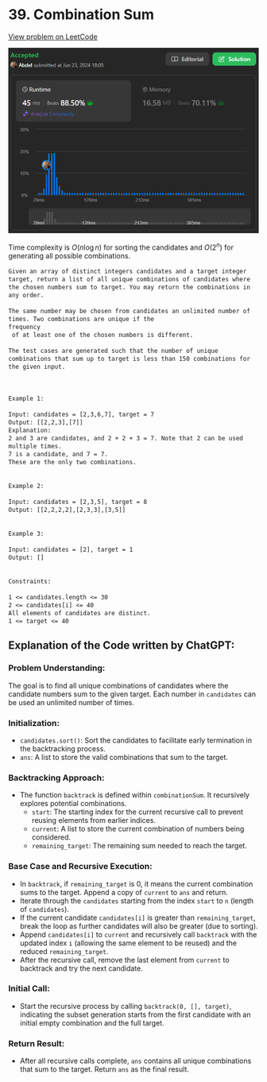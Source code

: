 # 39. Combination Sum

[View problem on LeetCode](https://leetcode.com/problems/combination-sum/)

![Submission](image.png)

Time complexity is $O(n \log n)$ for sorting the candidates and $O(2^n)$ for generating all possible combinations.

```
Given an array of distinct integers candidates and a target integer target, return a list of all unique combinations of candidates where the chosen numbers sum to target. You may return the combinations in any order.

The same number may be chosen from candidates an unlimited number of times. Two combinations are unique if the
frequency
 of at least one of the chosen numbers is different.

The test cases are generated such that the number of unique combinations that sum up to target is less than 150 combinations for the given input.



Example 1:

Input: candidates = [2,3,6,7], target = 7
Output: [[2,2,3],[7]]
Explanation:
2 and 3 are candidates, and 2 + 2 + 3 = 7. Note that 2 can be used multiple times.
7 is a candidate, and 7 = 7.
These are the only two combinations.


Example 2:

Input: candidates = [2,3,5], target = 8
Output: [[2,2,2,2],[2,3,3],[3,5]]


Example 3:

Input: candidates = [2], target = 1
Output: []


Constraints:

1 <= candidates.length <= 30
2 <= candidates[i] <= 40
All elements of candidates are distinct.
1 <= target <= 40
```

## Explanation of the Code written by ChatGPT:

### Problem Understanding:

The goal is to find all unique combinations of candidates where the candidate numbers sum to the given target. Each number in `candidates` can be used an unlimited number of times.

### Initialization:

- `candidates.sort()`: Sort the candidates to facilitate early termination in the backtracking process.
- `ans`: A list to store the valid combinations that sum to the target.

### Backtracking Approach:

- The function `backtrack` is defined within `combinationSum`. It recursively explores potential combinations.
  - `start`: The starting index for the current recursive call to prevent reusing elements from earlier indices.
  - `current`: A list to store the current combination of numbers being considered.
  - `remaining_target`: The remaining sum needed to reach the target.

### Base Case and Recursive Execution:

- In `backtrack`, if `remaining_target` is 0, it means the current combination sums to the target. Append a copy of `current` to `ans` and return.
- Iterate through the `candidates` starting from the index `start` to `n` (length of `candidates`).
- If the current candidate `candidates[i]` is greater than `remaining_target`, break the loop as further candidates will also be greater (due to sorting).
- Append `candidates[i]` to `current` and recursively call `backtrack` with the updated index `i` (allowing the same element to be reused) and the reduced `remaining_target`.
- After the recursive call, remove the last element from `current` to backtrack and try the next candidate.

### Initial Call:

- Start the recursive process by calling `backtrack(0, [], target)`, indicating the subset generation starts from the first candidate with an initial empty combination and the full target.

### Return Result:

- After all recursive calls complete, `ans` contains all unique combinations that sum to the target. Return `ans` as the final result.
